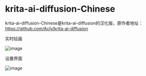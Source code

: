 # krita-ai-diffusion-Chinese
krita-ai-diffusion-Chinese是krita-ai-diffusion的汉化版，原作者地址：https://github.com/Acly/krita-ai-diffusion

实时绘画

![image](https://github.com/liujvnes/krita-ai-diffusion-Chinese/assets/25132014/081c85b7-6c43-4beb-b757-a3cdf2fc4c86)

设置界面

![image](https://github.com/liujvnes/krita-ai-diffusion-Chinese/assets/25132014/1b0fadb6-6961-419e-8d69-e66f15987224)
